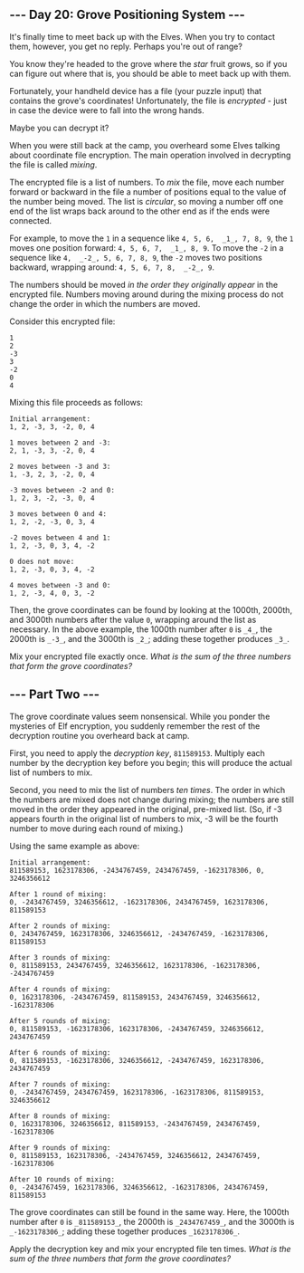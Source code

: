 ﻿## --- Day 20: Grove Positioning System ---

It's finally time to meet back up with the Elves. When you try to contact them, however, you get no reply. Perhaps you're out of range?

You know they're headed to the grove where the  _star_  fruit grows, so if you can figure out where that is, you should be able to meet back up with them.

Fortunately, your handheld device has a file (your puzzle input) that contains the grove's coordinates! Unfortunately, the file is  _encrypted_  - just in case the device were to fall into the wrong hands.

Maybe you can  decrypt  it?

When you were still back at the camp, you overheard some Elves talking about coordinate file encryption. The main operation involved in decrypting the file is called  _mixing_.

The encrypted file is a list of numbers. To  _mix_  the file, move each number forward or backward in the file a number of positions equal to the value of the number being moved. The list is  _circular_, so moving a number off one end of the list wraps back around to the other end as if the ends were connected.

For example, to move the  `1`  in a sequence like  `4, 5, 6,  _1_, 7, 8, 9`, the  `1`  moves one position forward:  `4, 5, 6, 7,  _1_, 8, 9`. To move the  `-2`  in a sequence like  `4,  _-2_, 5, 6, 7, 8, 9`, the  `-2`  moves two positions backward, wrapping around:  `4, 5, 6, 7, 8,  _-2_, 9`.

The numbers should be moved  _in the order they originally appear_  in the encrypted file. Numbers moving around during the mixing process do not change the order in which the numbers are moved.

Consider this encrypted file:

```
1
2
-3
3
-2
0
4

```

Mixing this file proceeds as follows:

```
Initial arrangement:
1, 2, -3, 3, -2, 0, 4

1 moves between 2 and -3:
2, 1, -3, 3, -2, 0, 4

2 moves between -3 and 3:
1, -3, 2, 3, -2, 0, 4

-3 moves between -2 and 0:
1, 2, 3, -2, -3, 0, 4

3 moves between 0 and 4:
1, 2, -2, -3, 0, 3, 4

-2 moves between 4 and 1:
1, 2, -3, 0, 3, 4, -2

0 does not move:
1, 2, -3, 0, 3, 4, -2

4 moves between -3 and 0:
1, 2, -3, 4, 0, 3, -2

```

Then, the grove coordinates can be found by looking at the 1000th, 2000th, and 3000th numbers after the value  `0`, wrapping around the list as necessary. In the above example, the 1000th number after  `0`  is  `_4_`, the 2000th is  `_-3_`, and the 3000th is  `_2_`; adding these together produces  `_3_`.

Mix your encrypted file exactly once.  _What is the sum of the three numbers that form the grove coordinates?_

## --- Part Two ---

The grove coordinate values seem nonsensical. While you ponder the mysteries of Elf encryption, you suddenly remember the rest of the decryption routine you overheard back at camp.

First, you need to apply the  _decryption key_,  `811589153`. Multiply each number by the decryption key before you begin; this will produce the actual list of numbers to mix.

Second, you need to mix the list of numbers  _ten times_. The order in which the numbers are mixed does not change during mixing; the numbers are still moved in the order they appeared in the original, pre-mixed list. (So, if -3 appears fourth in the original list of numbers to mix, -3 will be the fourth number to move during each round of mixing.)

Using the same example as above:

```
Initial arrangement:
811589153, 1623178306, -2434767459, 2434767459, -1623178306, 0, 3246356612

After 1 round of mixing:
0, -2434767459, 3246356612, -1623178306, 2434767459, 1623178306, 811589153

After 2 rounds of mixing:
0, 2434767459, 1623178306, 3246356612, -2434767459, -1623178306, 811589153

After 3 rounds of mixing:
0, 811589153, 2434767459, 3246356612, 1623178306, -1623178306, -2434767459

After 4 rounds of mixing:
0, 1623178306, -2434767459, 811589153, 2434767459, 3246356612, -1623178306

After 5 rounds of mixing:
0, 811589153, -1623178306, 1623178306, -2434767459, 3246356612, 2434767459

After 6 rounds of mixing:
0, 811589153, -1623178306, 3246356612, -2434767459, 1623178306, 2434767459

After 7 rounds of mixing:
0, -2434767459, 2434767459, 1623178306, -1623178306, 811589153, 3246356612

After 8 rounds of mixing:
0, 1623178306, 3246356612, 811589153, -2434767459, 2434767459, -1623178306

After 9 rounds of mixing:
0, 811589153, 1623178306, -2434767459, 3246356612, 2434767459, -1623178306

After 10 rounds of mixing:
0, -2434767459, 1623178306, 3246356612, -1623178306, 2434767459, 811589153

```

The grove coordinates can still be found in the same way. Here, the 1000th number after  `0`  is  `_811589153_`, the 2000th is  `_2434767459_`, and the 3000th is  `_-1623178306_`; adding these together produces  `_1623178306_`.

Apply the decryption key and mix your encrypted file ten times.  _What is the sum of the three numbers that form the grove coordinates?_
